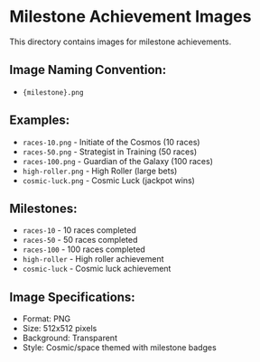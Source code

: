 # Milestone Achievement Images

This directory contains images for milestone achievements.

## Image Naming Convention:

- `{milestone}.png`

## Examples:

- `races-10.png` - Initiate of the Cosmos (10 races)
- `races-50.png` - Strategist in Training (50 races)
- `races-100.png` - Guardian of the Galaxy (100 races)
- `high-roller.png` - High Roller (large bets)
- `cosmic-luck.png` - Cosmic Luck (jackpot wins)

## Milestones:

- `races-10` - 10 races completed
- `races-50` - 50 races completed
- `races-100` - 100 races completed
- `high-roller` - High roller achievement
- `cosmic-luck` - Cosmic luck achievement

## Image Specifications:

- Format: PNG
- Size: 512x512 pixels
- Background: Transparent
- Style: Cosmic/space themed with milestone badges
